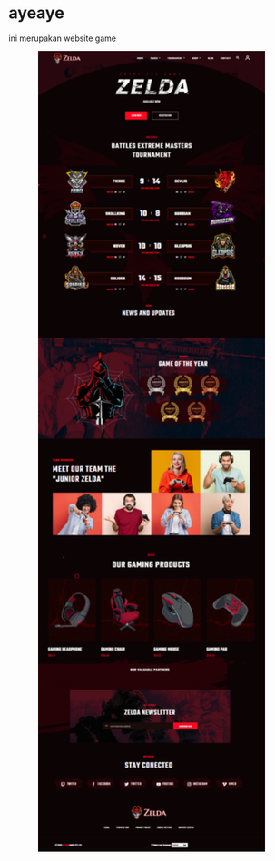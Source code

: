 # ayeaye
ini merupakan website game
<div align="center">
    <img src="/assets/Game.png" width="400px"</img>
</div>
